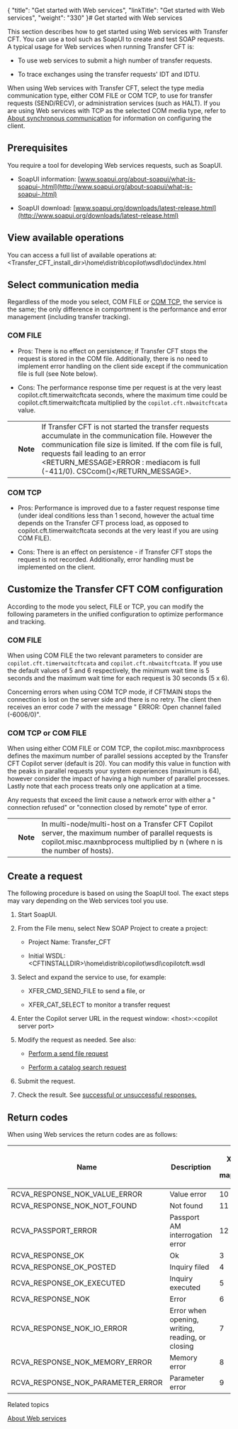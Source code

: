 {
    "title": "Get started with Web services",
    "linkTitle": "Get started with Web services",
    "weight": "330"
}# Get started with Web services



This section describes how to get started using Web services with <span>Transfer CFT</span>. You can use a tool such as SoapUI to create and test SOAP requests. A typical usage for Web services when running Transfer CFT is:



-   To use web services to submit a high number of transfer requests.

-   To trace exchanges using the transfer requests' IDT and IDTU.



When using Web services with <span>Transfer CFT</span>, select the type media communication type, either COM FILE or COM TCP, to use for transfer requests (SEND/RECV), or administration services (such as HALT). If you are using Web services with TCP as the selected COM media type, refer to [About synchronous communication](../../appl_integration/synch_comm_tcpip_intro.htm) for information on configuring the client.



## Prerequisites



You require a tool for developing Web services requests, such as SoapUI.



-   SoapUI information: [www.soapui.org/about-soapui/what-is-soapui-.html](http://www.soapui.org/about-soapui/what-is-soapui-.html)

-   SoapUI download: [www.soapui.org/downloads/latest-release.html](http://www.soapui.org/downloads/latest-release.html)



## View available operations



You can access a full list of available operations at: &lt;Transfer\_CFT\_install\_dir&gt;\\home\\distrib\\copilot\\wsdl\\doc\\index.html



## Select communication media



Regardless of the mode you select, COM FILE or [COM TCP](../../appl_integration/synch_comm_tcpip_intro.htm), the service is the same; the only difference in comportment is the performance and error management (including transfer tracking).



### COM FILE



-   Pros: There is no effect on persistence; if <span>Transfer CFT</span> stops the request is stored in the COM file. Additionally, there is no need to implement error handling on the client side except if the communication file is full (see Note below).

-   Cons: The performance response time per request is at the very least <span>copilot.cft.timerwaitcftcata</span> seconds, where the maximum time could be <span>copilot.cft.timerwaitcftcata</span> multiplied by the `copilot.cft.nbwaitcftcata` value.



<table data-cellpadding="0" data-cellspacing="0">
<tbody>
<tr>
<td data-valign="top"></td>
<td data-valign="top"><span><strong>Note</strong></span></td>
<td data-mc-autonum="&lt;b&gt;Note&lt;/b&gt;" data-valign="top">If Transfer CFT is not started the transfer requests accumulate in the communication file. However the communication file size is limited. If the com file is full, requests fail leading to an error <span>&lt;RETURN_MESSAGE&gt;ERROR : mediacom is full (-411/0). CSCcom()&lt;/RETURN_MESSAGE&gt;</span>.</td>
</tr>
</tbody>
</table>



### COM TCP



-   Pros: Performance is improved due to a faster request response time (under ideal conditions less than 1 second, however the actual time depends on the Transfer CFT process load, as opposed to <span>copilot.cft.timerwaitcftcata</span> seconds at the very least if you are using COM FILE).

-   Cons: There is an effect on persistence - if <span>Transfer CFT</span> stops the request is not recorded. Additionally, error handling must be implemented on the client.



## Customize the Transfer CFT COM configuration



According to the mode you select, FILE or TCP, you can modify the following parameters in the unified configuration to optimize performance and tracking.



### COM FILE



When using COM FILE the two relevant parameters to consider are `copilot.cft.timerwaitcftcata` and `copilot.cft.nbwaitcftcata`. If you use the default values of 5 and 6 respectively, the minimum wait time is 5 seconds and the maximum wait time for each request is 30 seconds (5 x 6).



Concerning errors when using COM TCP mode, if CFTMAIN stops the connection is lost on the server side and there is no retry. The client then receives an error code 7 with the message " ERROR: Open channel failed (-6006/0)".



### COM TCP or COM FILE



When using either COM FILE or COM TCP, the <span>copilot.misc.maxnbprocess</span> defines the maximum number of parallel sessions accepted by the Transfer CFT Copilot server (default is 20). You can modify this value in function with the peaks in parallel requests your system experiences (maximum is 64), however consider the impact of having a high number of parallel processes. Lastly note that each process treats only one application at a time.



Any requests that exceed the limit cause a network error with either a " connection refused" or "connection closed by remote" type of error.



<table data-cellpadding="0" data-cellspacing="0">
<tbody>
<tr>
<td data-valign="top"></td>
<td data-valign="top"><span><strong>Note</strong></span></td>
<td data-mc-autonum="&lt;b&gt;Note&lt;/b&gt;" data-valign="top">In multi-node/multi-host on a Transfer CFT Copilot server, the maximum number of parallel requests is <span>copilot.misc.maxnbprocess</span> multiplied by n (where n is the number of hosts).</td>
</tr>
</tbody>
</table>



## Create a request



The following procedure is based on using the SoapUI tool. The exact steps may vary depending on the Web services tool you use.



1.  Start SoapUI.

2.  From the File menu, select New SOAP Project to create a project:

    -   Project Name: Transfer\_CFT

    -   Initial WSDL: &lt;CFTINSTALLDIR&gt;\\home\\distrib\\copilot\\wsdl\\copilotcft.wsdl

3.  Select and expand the service to use, for example:

    -   XFER\_CMD\_SEND\_FILE to send a file, or

    -   XFER\_CAT\_SELECT to monitor a transfer request

4.  Enter the Copilot server URL in the request window: &lt;host&gt;:&lt;copilot server port&gt;

5.  Modify the request as needed. See also:

    -   [Perform a send file request](example_send_request.htm)

    -   [Perform a catalog search request](example_search_catalog.htm)

6.  Submit the request.

7.  Check the result. See [successful or unsuccessful responses.](example_send_request.htm)



## Return codes



When using Web services the return codes are as follows:



<table data-cellspacing="0">
<thead>
<tr>
<th>Name</th>
<th>Description</th>
<th><p>XTS </p>
<p>mapping</p></th>
</tr>
</thead>
<tbody>
<tr>
<td>RCVA_RESPONSE_NOK_VALUE_ERROR</td>
<td>Value error</td>
<td>10</td>
</tr>
<tr>
<td>RCVA_RESPONSE_NOK_NOT_FOUND</td>
<td>Not found</td>
<td>11</td>
</tr>
<tr>
<td>RCVA_PASSPORT_ERROR</td>
<td>Passport AM interrogation error</td>
<td>12</td>
</tr>
<tr>
<td>RCVA_RESPONSE_OK</td>
<td>Ok</td>
<td>3</td>
</tr>
<tr>
<td>RCVA_RESPONSE_OK_POSTED</td>
<td>Inquiry filed</td>
<td>4</td>
</tr>
<tr>
<td>RCVA_RESPONSE_OK_EXECUTED</td>
<td>Inquiry executed</td>
<td>5</td>
</tr>
<tr>
<td>RCVA_RESPONSE_NOK</td>
<td>Error</td>
<td>6</td>
</tr>
<tr>
<td>RCVA_RESPONSE_NOK_IO_ERROR</td>
<td>Error when opening, writing, reading, or closing</td>
<td>7</td>
</tr>
<tr>
<td>RCVA_RESPONSE_NOK_MEMORY_ERROR</td>
<td>Memory error</td>
<td>8</td>
</tr>
<tr>
<td>RCVA_RESPONSE_NOK_PARAMETER_ERROR</td>
<td>Parameter error</td>
<td>9</td>
</tr>
</tbody>
</table>



Related topics



[About Web services](about_web_services.htm)

